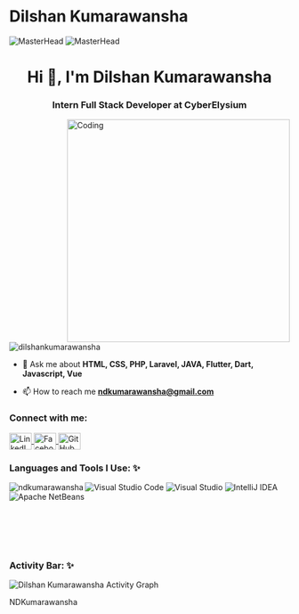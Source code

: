 # Dilshan Kumarawansha
![MasterHead](https://www.instavyapar.com/images/inner-page/Dynamic-Web%20-Designing.gif)
![MasterHead](https://www.instavyapar.com/images/inner-page/CMS-web-development.gif)

<h1 align="center">Hi 👋, I'm Dilshan Kumarawansha</h1>
<h3 align="center">Intern Full Stack Developer at CyberElysium</h3>
<img align="right" alt="Coding" width="400" src="https://raw.githubusercontent.com/onimur/.github/master/.resources/git-header.svg">
<!--  <img width="55%" align="right" alt="Github" src="" /> -->

<p align="left"> <img src="https://komarev.com/ghpvc/?username=nimeshdkumarawansha&label=Profile%20views&color=0e75b6&style=flat" alt="dilshankumarawansha" /> </p>

- 💬 Ask me about **HTML, CSS, PHP, Laravel, JAVA, Flutter, Dart, Javascript, Vue**

- 📫 How to reach me **ndkumarawansha@gmail.com**

<h3 align="left">Connect with me:</h3>
<p align="left">
  <a href="https://www.linkedin.com/in/ndkumarawansha/" target="_blank">
  <img align="center" src="https://raw.githubusercontent.com/rahuldkjain/github-profile-readme-generator/master/src/images/icons/Social/linked-in-alt.svg" alt="LinkedIn" height="30" width="40" />
</a>
<a href="https://www.facebook.com/ndkbrands?mibextid=ZbWKwL" target="_blank">
  <img align="center" src="https://raw.githubusercontent.com/rahuldkjain/github-profile-readme-generator/master/src/images/icons/Social/facebook.svg" alt="Facebook" height="30" width="40" />
</a>
<a href="https://github.com/nimeshdkumarawansha" target="_blank">
  <img align="center" src="https://raw.githubusercontent.com/rahuldkjain/github-profile-readme-generator/master/src/images/icons/Social/github.svg" alt="GitHub" height="30" width="40" />
</a>

</p>
<h3 align="left">Languages and Tools I Use: ✨</h3>
<p><img align="left" src="https://github-readme-stats.vercel.app/api/top-langs?username=nimeshdkumarawansha&show_icons=true&locale=en&layout=compact" alt="ndkumarawansha" /></p>

![Visual Studio Code](https://img.shields.io/badge/Visual%20Studio%20Code-0078d7.svg?style=for-the-badge&logo=visual-studio-code&logoColor=white)
![Visual Studio](https://img.shields.io/badge/Visual%20Studio-5C2D91.svg?style=for-the-badge&logo=visual-studio&logoColor=white)
![IntelliJ IDEA](https://img.shields.io/badge/IntelliJ%20IDEA-000000.svg?style=for-the-badge&logo=intellij-idea&logoColor=FF69B4)
![Apache NetBeans](https://img.shields.io/badge/Apache%20NetBeans-FF69B4.svg?style=for-the-badge&logo=apache-netbeans-ide&logoColor=1E90FF)


<br>
<br>
<br>
<br>
<h3 align="left">Activity Bar: ✨</h3>

<div><img  alt="Dilshan Kumarawansha Activity Graph" src="https://github-profile-summary-cards.vercel.app/api/cards/profile-details?username=nimeshdkumarawansha&theme=gruvbox"/></div>

NDKumarawansha
